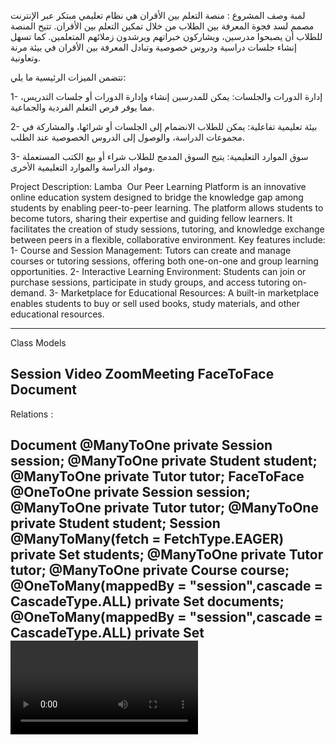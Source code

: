 لمبة
وصف المشروع :
منصة التعلم بين الأقران هي نظام تعليمي مبتكر عبر الإنترنت مصمم لسد فجوة المعرفة بين الطلاب من خلال تمكين التعلم بين الأقران. تتيح المنصة للطلاب أن يصبحوا مدرسين، ويشاركون خبراتهم ويرشدون زملائهم المتعلمين. كما تسهل إنشاء جلسات دراسية ودروس خصوصية وتبادل المعرفة بين الأقران في بيئة مرنة وتعاونية.

تتضمن الميزات الرئيسية ما يلي:

1- إدارة الدورات والجلسات: يمكن للمدرسين إنشاء وإدارة الدورات أو جلسات التدريس، مما يوفر فرص التعلم الفردية والجماعية.

2- بيئة تعليمية تفاعلية: يمكن للطلاب الانضمام إلى الجلسات أو شرائها، والمشاركة في مجموعات الدراسة، والوصول إلى الدروس الخصوصية عند الطلب.

3- سوق الموارد التعليمية: يتيح السوق المدمج للطلاب شراء أو بيع الكتب المستعملة ومواد الدراسة والموارد التعليمية الأخرى.

Project Description: Lamba 
Our Peer Learning Platform is an innovative online education system designed to bridge the knowledge gap among students by enabling peer-to-peer learning. The platform allows students to become tutors, sharing their expertise and guiding fellow learners. It facilitates the creation of study sessions, tutoring, and knowledge exchange between peers in a flexible, collaborative environment.
Key features include:
1- Course and Session Management: Tutors can create and manage courses or tutoring sessions, offering both one-on-one and group learning opportunities.
2- Interactive Learning Environment: Students can join or purchase sessions, participate in study groups, and access tutoring on-demand.
3- Marketplace for Educational Resources: A built-in marketplace enables students to buy or sell used books, study materials, and other educational resources.

---------------------------
Class Models 

Session
Video
ZoomMeeting
FaceToFace
Document
----------------------------
Relations : 

Document 
    @ManyToOne
    private Session session;
    @ManyToOne
    private Student student;
    @ManyToOne
    private Tutor tutor;
FaceToFace
    @OneToOne
    private Session session;
    @ManyToOne
    private Tutor tutor;
    @ManyToOne
    private Student student;
Session
    @ManyToMany(fetch = FetchType.EAGER)
    private Set<Student> students;
    @ManyToOne
    private Tutor tutor;
    @ManyToOne
    private Course course;
    @OneToMany(mappedBy = "session",cascade = CascadeType.ALL)
    private Set<Document> documents;
    @OneToMany(mappedBy = "session",cascade = CascadeType.ALL)
    private Set<Video> videos;
    @OneToOne(mappedBy = "session", cascade = CascadeType.ALL)
    private ZoomMeeting zoomMeeting;
    @OneToOne(mappedBy = "session", cascade = CascadeType.ALL)
    private FaceToFace faceToFace;
Video
    @ManyToOne
    private Session session;
    @ManyToOne
    private Course course;
    @ManyToOne
    private Student student;
ZoomMeeting
    @OneToOne
    private Session session;
    @ManyToOne
    private Student student;
    @ManyToOne
    private Tutor tutor;
-----------------------------
